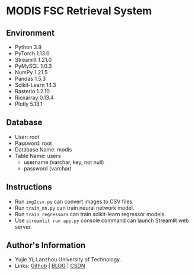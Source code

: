 # MODIS FSC Retrieval System

## Environment

 - Python 3.9
 - PyTorch 1.13.0
 - Streamlit 1.21.0
 - PyMySQL 1.0.3
 - NumPy 1.21.5
 - Pandas 1.5.3
 - Scikit-Learn 1.1.3
 - Rasterio 1.2.10
 - Rioxarray 0.13.4
 - Plotly 5.13.1

## Database

 - User: root
 - Password: root
 - Database Name: modis
 - Table Name: users
     - username (varchar, key, not null)
     - password (varchar)

## Instructions

 - Run `img2csv.py` can convert images to CSV files.
 - Run `train_nn.py` can train neural network model.
 - Run `train_regressors` can train scikit-learn regressor models.
 - Use `streamlit run app.py` console command can launch Streamlit web server.

## Author's Information

 - Yujie Yi, Lanzhou University of Technology.
 - Links: [Github](https://github.com/AsanoSaki/) | [BLOG](https://asanosaki.github.io/) | [CSDN](https://blog.csdn.net/m0_51755720/)
